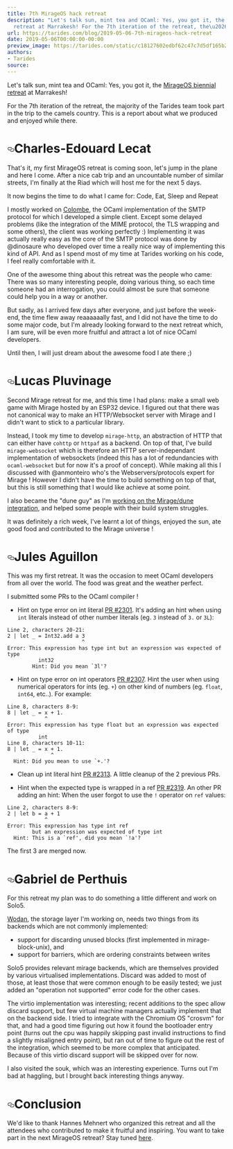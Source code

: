 ```yaml
---
title: 7th MirageOS hack retreat
description: "Let's talk sun, mint tea and OCaml: Yes, you got it, the MirageOS biennial
  retreat at Marrakesh! For the 7th iteration of the retreat, the\u2026"
url: https://tarides.com/blog/2019-05-06-7th-mirageos-hack-retreat
date: 2019-05-06T00:00:00-00:00
preview_image: https://tarides.com/static/c18127602edbf62c47c7d5df165b2d8b/0132d/moroccan_plates.jpg
authors:
- Tarides
source:
---
```


<p>Let's talk sun, mint tea and OCaml: Yes, you got it, the <a href="http://retreat.mirage.io">MirageOS biennial retreat</a> at Marrakesh!</p>
<p>For the 7th iteration of the retreat, the majority of the Tarides team took part in the trip to the camels country.
This is a report about what we produced and enjoyed while there.</p>
<h1 style="position:relative;"><a href="https://tarides.com/feed.xml#charles-edouard-lecat" aria-label="charles edouard lecat permalink" class="anchor before"><svg aria-hidden="true" focusable="false" height="16" version="1.1" viewbox="0 0 16 16" width="16"><path fill-rule="evenodd" d="M4 9h1v1H4c-1.5 0-3-1.69-3-3.5S2.55 3 4 3h4c1.45 0 3 1.69 3 3.5 0 1.41-.91 2.72-2 3.25V8.59c.58-.45 1-1.27 1-2.09C10 5.22 8.98 4 8 4H4c-.98 0-2 1.22-2 2.5S3 9 4 9zm9-3h-1v1h1c1 0 2 1.22 2 2.5S13.98 12 13 12H9c-.98 0-2-1.22-2-2.5 0-.83.42-1.64 1-2.09V6.25c-1.09.53-2 1.84-2 3.25C6 11.31 7.55 13 9 13h4c1.45 0 3-1.69 3-3.5S14.5 6 13 6z"></path></svg></a>Charles-Edouard Lecat</h1>
<p>That's it, my first MirageOS retreat is coming soon, let's jump in the plane and here I come. After a nice cab trip and an uncountable number of similar streets, I'm finally at the Riad which will host me for the next 5 days.</p>
<p>It now begins the time to do what I came for: Code, Eat, Sleep and Repeat</p>
<p>I mostly worked on <a href="https://github.com/mirage/colombe">Colombe</a>, the OCaml implementation of the SMTP protocol for which I developed a simple client.
Except some delayed problems (like the integration of the MIME protocol, the TLS wrapping and some others), the client was working perfectly :)
Implementing it was actually really easy as the core of the SMTP protocol was done by @dinosaure who developed over time a really nice way of implementing this kind of API. And as I spend most of my time at Tarides working on his code, I feel really comfortable with it.</p>
<p>One of the awesome thing about this retreat was the people who came: There was so many interesting people, doing various thing, so each time someone had an interrogation, you could almost be sure that someone could help you in a way or another.</p>
<p>But sadly, as I arrived few days after everyone, and just before the week-end, the time flew away reaaaaaally fast, and I did not have the time to do some major code, but I'm already looking forward to the next retreat which, I am sure, will be even more fruitful and attract a lot of nice OCaml developers.</p>
<p>Until then, I will just dream about the awesome food I ate there ;)</p>
<h1 style="position:relative;"><a href="https://tarides.com/feed.xml#lucas-pluvinage" aria-label="lucas pluvinage permalink" class="anchor before"><svg aria-hidden="true" focusable="false" height="16" version="1.1" viewbox="0 0 16 16" width="16"><path fill-rule="evenodd" d="M4 9h1v1H4c-1.5 0-3-1.69-3-3.5S2.55 3 4 3h4c1.45 0 3 1.69 3 3.5 0 1.41-.91 2.72-2 3.25V8.59c.58-.45 1-1.27 1-2.09C10 5.22 8.98 4 8 4H4c-.98 0-2 1.22-2 2.5S3 9 4 9zm9-3h-1v1h1c1 0 2 1.22 2 2.5S13.98 12 13 12H9c-.98 0-2-1.22-2-2.5 0-.83.42-1.64 1-2.09V6.25c-1.09.53-2 1.84-2 3.25C6 11.31 7.55 13 9 13h4c1.45 0 3-1.69 3-3.5S14.5 6 13 6z"></path></svg></a>Lucas Pluvinage</h1>
<p>Second Mirage retreat for me, and this time I had plans: make a small web game with Mirage hosted by an ESP32 device. I figured out that there was not canonical way to make an HTTP/Websocket server with Mirage and I didn't want to stick to a particular library.</p>
<p>Instead, I took my time to develop <code>mirage-http</code>, an abstraction of HTTP that can either have <code>cohttp</code> or <code>httpaf</code> as a backend. On top of that, I've build <code>mirage-websocket</code> which is therefore an HTTP server-independant implementation of websockets (indeed this has a lot of redundancies with <code>ocaml-websocket</code> but for now it's a proof of concept). While making all this I discussed with @anmonteiro who's the Webservers/protocols expert for Mirage ! However I didn't have the time to build something on top of that, but this is still something that I would like achieve at some point.</p>
<p>I also became the &quot;dune guy&quot; as I'm <a href="https://github.com/mirage/mirage/issues/969">working on the Mirage/dune integration</a>, and helped some people with their build system struggles.</p>
<p>It was definitely a rich week, I've learnt a lot of things, enjoyed the sun, ate good food and contributed to the Mirage universe !</p>
<h1 style="position:relative;"><a href="https://tarides.com/feed.xml#jules-aguillon" aria-label="jules aguillon permalink" class="anchor before"><svg aria-hidden="true" focusable="false" height="16" version="1.1" viewbox="0 0 16 16" width="16"><path fill-rule="evenodd" d="M4 9h1v1H4c-1.5 0-3-1.69-3-3.5S2.55 3 4 3h4c1.45 0 3 1.69 3 3.5 0 1.41-.91 2.72-2 3.25V8.59c.58-.45 1-1.27 1-2.09C10 5.22 8.98 4 8 4H4c-.98 0-2 1.22-2 2.5S3 9 4 9zm9-3h-1v1h1c1 0 2 1.22 2 2.5S13.98 12 13 12H9c-.98 0-2-1.22-2-2.5 0-.83.42-1.64 1-2.09V6.25c-1.09.53-2 1.84-2 3.25C6 11.31 7.55 13 9 13h4c1.45 0 3-1.69 3-3.5S14.5 6 13 6z"></path></svg></a>Jules Aguillon</h1>
<p>This was my first retreat.
It was the occasion to meet OCaml developers from all over the world.
The food was great and the weather perfect.</p>
<p>I submitted some PRs to the OCaml compiler !</p>
<ul>
<li>Hint on type error on int literal <a href="https://github.com/ocaml/ocaml/pull/2301">PR #2301</a>.
It's adding an hint when using <code>int</code> literals instead of other number literals (eg. <code>3</code> instead of <code>3.</code> or <code>3L</code>):</li>
</ul>
<div class="gatsby-highlight" data-language="text"><pre class="language-text"><code class="language-text">Line 2, characters 20-21:
2 | let _ = Int32.add a 3
                        ^
Error: This expression has type int but an expression was expected of type
          int32
        Hint: Did you mean `3l'?</code></pre></div>
<ul>
<li>Hint on type error on int operators <a href="https://github.com/ocaml/ocaml/pull/2307">PR #2307</a>. Hint the user when using numerical operators for ints (eg. <code>+</code>) on other kind of numbers (eg. <code>float</code>, <code>int64</code>, etc..). For example:</li>
</ul>
<div class="gatsby-highlight" data-language="text"><pre class="language-text"><code class="language-text">Line 8, characters 8-9:
8 | let _ = x + 1.
            ^
Error: This expression has type float but an expression was expected of type
          int
Line 8, characters 10-11:
8 | let _ = x + 1.
              ^
  Hint: Did you mean to use `+.'?</code></pre></div>
<ul>
<li>
<p>Clean up int literal hint <a href="https://github.com/ocaml/ocaml/pull/2313">PR #2313</a>. A little cleanup of the 2 previous PRs.</p>
</li>
<li>
<p>Hint when the expected type is wrapped in a ref <a href="https://github.com/ocaml/ocaml/pull/2319">PR #2319</a>. An other PR adding an hint: When the user forgot to use the <code>!</code> operator on <code>ref</code> values:</p>
</li>
</ul>
<div class="gatsby-highlight" data-language="text"><pre class="language-text"><code class="language-text">Line 2, characters 8-9:
2 | let b = a + 1
            ^
Error: This expression has type int ref
        but an expression was expected of type int
  Hint: This is a `ref', did you mean `!a'?</code></pre></div>
<p>The first 3 are merged now.</p>
<h1 style="position:relative;"><a href="https://tarides.com/feed.xml#gabriel-de-perthuis" aria-label="gabriel de perthuis permalink" class="anchor before"><svg aria-hidden="true" focusable="false" height="16" version="1.1" viewbox="0 0 16 16" width="16"><path fill-rule="evenodd" d="M4 9h1v1H4c-1.5 0-3-1.69-3-3.5S2.55 3 4 3h4c1.45 0 3 1.69 3 3.5 0 1.41-.91 2.72-2 3.25V8.59c.58-.45 1-1.27 1-2.09C10 5.22 8.98 4 8 4H4c-.98 0-2 1.22-2 2.5S3 9 4 9zm9-3h-1v1h1c1 0 2 1.22 2 2.5S13.98 12 13 12H9c-.98 0-2-1.22-2-2.5 0-.83.42-1.64 1-2.09V6.25c-1.09.53-2 1.84-2 3.25C6 11.31 7.55 13 9 13h4c1.45 0 3-1.69 3-3.5S14.5 6 13 6z"></path></svg></a>Gabriel de Perthuis</h1>
<p>For this retreat my plan was to do something a little different and work on Solo5.</p>
<p><a href="https://github.com/mirage/wodan">Wodan</a>, the storage layer I'm working on,
needs two things from its backends which are not commonly implemented:</p>
<ul>
<li>support for discarding unused blocks (first implemented in mirage-block-unix), and</li>
<li>support for barriers, which are ordering constraints between writes</li>
</ul>
<p>Solo5 provides relevant mirage backends, which are themselves provided by various
virtualised implementations.  Discard was added to most of those, at least those
that were common enough to be easily tested; we just added an &quot;operation not supported&quot;
error code for the other cases.</p>
<p>The virtio implementation was interesting; recent additions to the spec allow discard
support, but few virtual machine managers actually implement that on the backend side.
I tried to integrate with the Chromium OS &quot;crosvm&quot; for that, and had a good time
figuring out how it found the bootloader entry point (turns out the cpu was happily
skipping past invalid instructions to find a slightly misaligned entry point), but
ran out of time to figure out the rest of the integration, which seemed to be more
complex that anticipated.  Because of this virtio discard support will be skipped over
for now.</p>
<p>I also visited the souk, which was an interesting experience.
Turns out I'm bad at haggling, but I brought back interesting things anyway.</p>
<h1 style="position:relative;"><a href="https://tarides.com/feed.xml#conclusion" aria-label="conclusion permalink" class="anchor before"><svg aria-hidden="true" focusable="false" height="16" version="1.1" viewbox="0 0 16 16" width="16"><path fill-rule="evenodd" d="M4 9h1v1H4c-1.5 0-3-1.69-3-3.5S2.55 3 4 3h4c1.45 0 3 1.69 3 3.5 0 1.41-.91 2.72-2 3.25V8.59c.58-.45 1-1.27 1-2.09C10 5.22 8.98 4 8 4H4c-.98 0-2 1.22-2 2.5S3 9 4 9zm9-3h-1v1h1c1 0 2 1.22 2 2.5S13.98 12 13 12H9c-.98 0-2-1.22-2-2.5 0-.83.42-1.64 1-2.09V6.25c-1.09.53-2 1.84-2 3.25C6 11.31 7.55 13 9 13h4c1.45 0 3-1.69 3-3.5S14.5 6 13 6z"></path></svg></a>Conclusion</h1>
<p>We'd like to thank Hannes Mehnert who organized this retreat and all the attendees who contributed to make it fruitful and inspiring.
You want to take part in the next MirageOS retreat? Stay tuned <a href="http://retreat.mirage.io">here</a>.</p>
